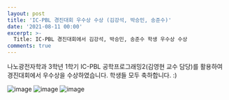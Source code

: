 ```yaml
---
layout: post
title: 'IC-PBL 경진대회 우수상 수상 (김강석, 박승민, 송준수)'
date: '2021-08-11 00:00'
excerpt: >-
  Title: IC-PBL 경진대회에서 김강석, 박승민, 송준수 학생 우수상 수상
comments: true
---
```

나노광전자학과 3학년 1학기 IC-PBL 공학프로그래밍2(김영현 교수 담당)를 활용하여 경진대회에서 우수상을 수상하였습니다. 학생들 모두 축하합니다. :)

![image](https://user-images.githubusercontent.com/77437180/132094072-7f324004-b571-42c4-bd46-73e4e2b8d27a.png)
![image](https://user-images.githubusercontent.com/77437180/132094106-69ec82b3-5698-4851-8c5c-644c94a17d63.png)
![image](https://user-images.githubusercontent.com/77437180/132094137-52aefa59-9cd3-4876-a4a2-1a29eccc90df.png)
